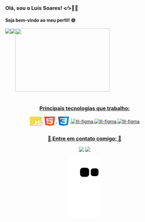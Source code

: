  <h3>Olá, sou o Luís Soares! <⁄>👨‍💻</h3>
 <h4>Seja bem-vindo ao meu perfil! 😄</h4>
 
<div >
  <a href="https://github.com/Soaressluiss">
  <img align="left" height="180em" src="https://github-readme-stats.vercel.app/api?username=Soaressluiss&show_icons=true&theme=tokyonight&include_all_commits=true&count_private=true"/>
   <img align="left" height="140em" src="https://github-readme-stats.vercel.app/api/top-langs/?username=Soaressluiss&layout=compact&langs_count=7&theme=tokyonight"/>
 
</div>
 <div>
    <img height="200" width="300"  src="https://user-images.githubusercontent.com/97695565/150355371-37f0813b-bf0e-4bbb-a178-e24414cb8f39.gif">
 </div>
 
<div  align="center" style="display: inline_block"><br>
 <h3>Principais tecnologias que trabalho:</h3>
  <img align="center" alt="lll-Js" height="30" width="40" src="https://raw.githubusercontent.com/devicons/devicon/master/icons/javascript/javascript-plain.svg">
  <img align="center" alt="lll-HTML" height="30" width="40" src="https://raw.githubusercontent.com/devicons/devicon/master/icons/html5/html5-original.svg">
  <img align="center" alt="lll-CSS" height="30" width="40" src="https://raw.githubusercontent.com/devicons/devicon/master/icons/css3/css3-original.svg">
  <img align="center" alt="lll-figma" height="30" width="40" src="https://cdn.jsdelivr.net/gh/devicons/devicon/icons/figma/figma-original.svg">
  <img align="center" alt="lll-figma" height="30" width="40" src="https://cdn.jsdelivr.net/gh/devicons/devicon/icons/git/git-original.svg">
  <img align="center" alt="lll-figma" height="30" width="40" src="https://cdn.jsdelivr.net/gh/devicons/devicon/icons/github/github-original.svg">
</div>
  
  ##
 
<div align="center"> 
  <h3>📩 Entre em contato comigo: 📩</h3>
  <a href = "mailto:luissoaress.dev@gmail.com"><img src="https://img.shields.io/badge/Gmail-D14836?style=for-the-badge&logo=gmail&logoColor=white" target="_blank"></a>
  <a href="https://www.linkedin.com" target="_blank"><img src="https://img.shields.io/badge/-LinkedIn-%230077B5?style=for-the-badge&logo=linkedin&logoColor=white" target="_blank"></a> 
 
![Snake animation](https://github.com/Soaressluiss/Soaressluiss/blob/output/github-contribution-grid-snake.svg)
 
</div>
